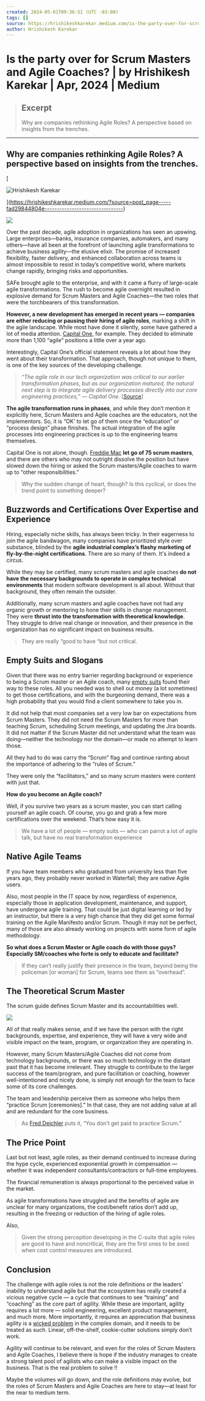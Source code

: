 ```yaml
---
created: 2024-05-01T09:36:51 (UTC -03:00)
tags: []
source: https://hrishikeshkarekar.medium.com/is-the-party-over-for-scrum-masters-and-agile-coaches-fad29844804e
author: Hrishikesh Karekar
---
```


# Is the party over for Scrum Masters and Agile Coaches? | by Hrishikesh Karekar | Apr, 2024 | Medium

> ## Excerpt
> Why are companies rethinking Agile Roles? A perspective based on insights from the trenches.

---
## Why are companies rethinking Agile Roles? A perspective based on insights from the trenches.

[

![Hrishikesh Karekar](https://miro.medium.com/v2/resize:fill:88:88/1*rOfeYiov-Yj2yRt8H8KaYQ.jpeg)



](https://hrishikeshkarekar.medium.com/?source=post_page-----fad29844804e--------------------------------)

![](https://miro.medium.com/v2/resize:fit:875/1*g9jj-P2ox6jJ7_APVf0znA.png)

Over the past decade, agile adoption in organizations has seen an upswing. Large enterprises—banks, insurance companies, automakers, and many others—have all been at the forefront of launching agile transformations to achieve business agility—the elusive elixir. The promise of increased flexibility, faster delivery, and enhanced collaboration across teams is almost impossible to resist in today’s competitive world, where markets change rapidly, bringing risks and opportunities.

SAFe brought agile to the enterprise, and with it came a flurry of large-scale agile transformations. The rush to become agile overnight resulted in explosive demand for Scrum Masters and Agile Coaches—the two roles that were the torchbearers of this transformation.

**However, a new development has emerged in recent years — companies are either reducing or pausing their hiring of agile roles**, marking a shift in the agile landscape. While most have done it silently, some have gathered a lot of media attention. [Capital One](https://www.bloomberg.com/news/articles/2023-01-19/capital-one-eliminates-more-than-1-100-tech-positions), for example. They decided to eliminate more than 1,100 “agile” positions a little over a year ago.

Interestingly, Capital One’s official statement reveals a lot about how they went about their transformation. That approach, though not unique to them, is one of the key sources of the developing challenge.

> _“The agile role in our tech organization was critical to our earlier transformation phases, but as our organization matured, the natural next step is to integrate agile delivery processes directly into our core engineering practices,” — Capital One_. \[[Source](https://medium.com/serious-scrum/agile-layoff-nightmare-at-capital-one-460b28612121)\]

**The agile transformation runs in phases**, and while they don’t mention it explicitly here, Scrum Masters and Agile coaches are the educators, not the implementors. So, it is “OK’ to let go of them once the “education” or “process design” phase finishes. The actual integration of the agile processes into engineering practices is up to the engineering teams themselves.

Capital One is not alone, though. [Freddie Mac](https://www.linkedin.com/posts/cliffberg_agile-leadership-activity-7136443897513160704-Y0ZS/) **let go of 75 scrum masters**, and there are others who may not outright dissolve the position but have slowed down the hiring or asked the Scrum masters/Agile coaches to warm up to “other responsibilities.”

> Why the sudden change of heart, though? Is this cyclical, or does the trend point to something deeper?

## Buzzwords and Certifications Over Expertise and Experience

Hiring, especially niche skills, has always been tricky. In their eagerness to join the agile bandwagon, many companies have prioritized style over substance, blinded by the **agile industrial complex’s flashy marketing of fly-by-the-night certifications**. There are so many of them. It's indeed a circus.

While they may be certified, many scrum masters and agile coaches **do not have the necessary backgrounds to operate in complex technical environments** that modern software development is all about. Without that background, they often remain the outsider.

Additionally, many scrum masters and agile coaches have not had any organic growth or mentoring to hone their skills in change management. They were **thrust into the transformation with theoretical knowledge**. They struggle to drive real change or innovation, and their presence in the organization has no significant impact on business results.

> They are really “good to have “but not critical.

## Empty Suits and Slogans

Given that there was no entry barrier regarding background or experience to being a Scrum master or an Agile coach, many [empty suits](https://www.dictionary.com/browse/empty-suit) found their way to these roles. All you needed was to shell out money (a lot sometimes) to get those certifications, and with the burgeoning demand, there was a high probability that you would find a client somewhere to take you in.

It did not help that most companies set a very low bar on expectations from Scrum Masters. They did not need the Scrum Masters for more than teaching Scrum, scheduling Scrum meetings, and updating the Jira boards. It did not matter if the Scrum Master did not understand what the team was doing—neither the technology nor the domain—or made no attempt to learn those.

All they had to do was carry the “Scrum” flag and continue ranting about the importance of adhering to the “rules of Scrum.”

They were only the “facilitators,” and so many scrum masters were content with just that.

**How do you become an Agile coach?**

Well, if you survive two years as a scrum master, you can start calling yourself an agile coach. Of course, you go and grab a few more certifications over the weekend. That’s how easy it is.

> We have a lot of people — empty suits — who can parrot a lot of agile talk, but have no real transformation experience

## Native Agile Teams

If you have team members who graduated from university less than five years ago, they probably never worked in Waterfall; they are native Agile users.

Also, most people in the IT space by now, regardless of experience, especially those in application development, maintenance, and support, have undergone agile training. That could be just digital learning or led by an instructor, but there is a very high chance that they did get some formal training on the Agile Manifesto and/or Scrum. Though it may not be perfect, many of those are also already working on projects with some form of agile methodology.

**So what does a Scrum Master or Agile coach do with those guys? Especially SM/coaches who forte is only to educate and facilitate?**

> If they can’t really justify their presence in the team, beyond being the policeman \[or woman\] for Scrum, teams see them as “overhead”.

## The Theoretical Scrum Master

The scrum guide defines Scrum Master and its accountabilities well.

![](https://miro.medium.com/v2/resize:fit:875/1*Z0roHDV3JIhn-Dp3XCOCWA.jpeg)

All of that really makes sense, and if we have the person with the right backgrounds, expertise, and experience, they will have a very wide and visible impact on the team, program, or organization they are operating in.

However, many Scrum Masters/Agile Coaches did not come from technology backgrounds, or there was so much technology in the distant past that it has become irrelevant. They struggle to contribute to the larger success of the team/program, and pure facilitation or coaching, however well-intentioned and nicely done, is simply not enough for the team to face some of its core challenges.

The team and leadership perceive them as someone who helps them “practice Scrum \[ceremonies\].” In that case, they are not adding value at all and are redundant for the core business.

> As [Fred Deichler](https://www.linkedin.com/posts/freddeichler_scrum-masters-remember-you-dont-get-paid-activity-7183086187320934400-yj0X?utm_source=share&utm_medium=member_desktop) puts it, “You don’t get paid to practice Scrum.”

## The Price Point

Last but not least, agile roles, as their demand continued to increase during the hype cycle, experienced exponential growth in compensation — whether it was independent consultants/contractors or full-time employees.

The financial remuneration is always proportional to the perceived value in the market.

As agile transformations have struggled and the benefits of agile are unclear for many organizations, the cost/benefit ratios don’t add up, resulting in the freezing or reduction of the hiring of agile roles.

Also,

> Given the strong perception developing in the C-suite that agile roles are good to have and noncritical, they are the first ones to be axed when cost control measures are introduced.

## Conclusion

The challenge with agile roles is not the role definitions or the leaders' inability to understand agile but that the ecosystem has really created a vicious negative cycle — a cycle that continues to see “training” and “coaching” as the core part of agility. While these are important, agility requires a lot more — solid engineering, excellent product management, and much more. More importantly, it requires an appreciation that business agility is a [wicked problem](https://hrishikeshkarekar.com/2020/10/business-agility-is-a-wicked-problem/) in the complex domain, and it needs to be treated as such. Linear, off-the-shelf, cookie-cutter solutions simply don’t work.

Agility will continue to be relevant, and even for the roles of Scrum Masters and Agile Coaches, I believe there is hope if the industry manages to create a strong talent pool of agilists who can make a visible impact on the business. That is the real problem to solve !!

Maybe the volumes will go down, and the role definitions may evolve, but the roles of Scrum Masters and Agile Coaches are here to stay—at least for the near to medium term.
